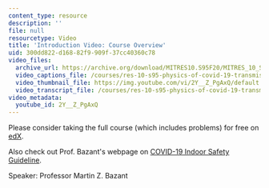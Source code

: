 ```yaml
---
content_type: resource
description: ''
file: null
resourcetype: Video
title: 'Introduction Video: Course Overview'
uid: 300dd822-d168-82f9-909f-37cc40360c78
video_files:
  archive_url: https://archive.org/download/MITRES10.S95F20/MITRES_10_S95F20_0000_300k.mp4
  video_captions_file: /courses/res-10-s95-physics-of-covid-19-transmission-fall-2020/91741cb94463554392a7a0ebed8d7c26_2Y__Z_PgAxQ.vtt
  video_thumbnail_file: https://img.youtube.com/vi/2Y__Z_PgAxQ/default.jpg
  video_transcript_file: /courses/res-10-s95-physics-of-covid-19-transmission-fall-2020/c023101942f001f86b08c6545d767bcf_2Y__Z_PgAxQ.pdf
video_metadata:
  youtube_id: 2Y__Z_PgAxQ
---
```


Please consider taking the full course (which includes problems) for free on [edX](https://www.edx.org/course/physics-of-covid-19-transmission?utm_campaign=mitx&utm_medium=partner-marketing&utm_source=social&utm_content=10.s95x-ocw).

Also check out Prof. Bazant's webpage on [COVID-19 Indoor Safety Guideline](http://web.mit.edu/bazant/www/COVID-19/).

Speaker: Professor Martin Z. Bazant